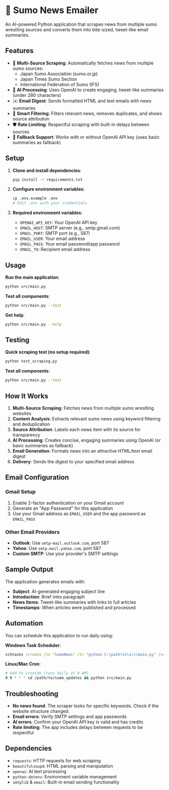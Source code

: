 # 🥋 Sumo News Emailer

An AI-powered Python application that scrapes news from multiple sumo wrestling sources and converts them into bite-sized, tweet-like email summaries.

## Features

- 📰 **Multi-Source Scraping**: Automatically fetches news from multiple sumo sources:
  - Japan Sumo Association (sumo.or.jp)  
  - Japan Times Sumo Section
  - International Federation of Sumo (IFS)
- 🤖 **AI Processing**: Uses OpenAI to create engaging, tweet-like summaries (under 280 characters)
- ✉️ **Email Digest**: Sends formatted HTML and text emails with news summaries
- 🎯 **Smart Filtering**: Filters relevant news, removes duplicates, and shows source attribution
- 🛡️ **Rate Limiting**: Respectful scraping with built-in delays between sources
- 🔄 **Fallback Support**: Works with or without OpenAI API key (uses basic summaries as fallback)

## Setup

1. **Clone and install dependencies**:
   ```bash
   pip install -r requirements.txt
   ```

2. **Configure environment variables**:
   ```bash
   cp .env.example .env
   # Edit .env with your credentials
   ```

3. **Required environment variables**:
   - `OPENAI_API_KEY`: Your OpenAI API key
   - `EMAIL_HOST`: SMTP server (e.g., smtp.gmail.com)
   - `EMAIL_PORT`: SMTP port (e.g., 587)
   - `EMAIL_USER`: Your email address
   - `EMAIL_PASS`: Your email password/app password
   - `EMAIL_TO`: Recipient email address

## Usage

**Run the main application**:
```bash
python src/main.py
```

**Test all components**:
```bash
python src/main.py --test
```

**Get help**:
```bash
python src/main.py --help
```

## Testing

**Quick scraping test (no setup required)**:
```bash
python test_scraping.py
```

**Test all components**:
```bash
python src/main.py --test
```

## How It Works

1. **Multi-Source Scraping**: Fetches news from multiple sumo wrestling websites
2. **Content Analysis**: Extracts relevant sumo news using keyword filtering and deduplication
3. **Source Attribution**: Labels each news item with its source for transparency
4. **AI Processing**: Creates concise, engaging summaries using OpenAI (or basic summaries as fallback)
5. **Email Generation**: Formats news into an attractive HTML/text email digest
6. **Delivery**: Sends the digest to your specified email address

## Email Configuration

### Gmail Setup
1. Enable 2-factor authentication on your Gmail account
2. Generate an "App Password" for this application
3. Use your Gmail address as `EMAIL_USER` and the app password as `EMAIL_PASS`

### Other Email Providers
- **Outlook**: Use `smtp-mail.outlook.com`, port 587
- **Yahoo**: Use `smtp.mail.yahoo.com`, port 587
- **Custom SMTP**: Use your provider's SMTP settings

## Sample Output

The application generates emails with:
- **Subject**: AI-generated engaging subject line
- **Introduction**: Brief intro paragraph
- **News Items**: Tweet-like summaries with links to full articles
- **Timestamps**: When articles were published and processed

## Automation

You can schedule this application to run daily using:

**Windows Task Scheduler**:
```cmd
schtasks /create /tn "SumoNews" /tr "python C:\path\to\src\main.py" /sc daily /st 09:00
```

**Linux/Mac Cron**:
```bash
# Add to crontab (runs daily at 9 AM)
0 9 * * * cd /path/to/sumo_updates && python src/main.py
```

## Troubleshooting

- **No news found**: The scraper looks for specific keywords. Check if the website structure changed.
- **Email errors**: Verify SMTP settings and app passwords
- **AI errors**: Confirm your OpenAI API key is valid and has credits
- **Rate limiting**: The app includes delays between requests to be respectful

## Dependencies

- `requests`: HTTP requests for web scraping
- `beautifulsoup4`: HTML parsing and manipulation
- `openai`: AI text processing
- `python-dotenv`: Environment variable management
- `smtplib` & `email`: Built-in email sending functionality